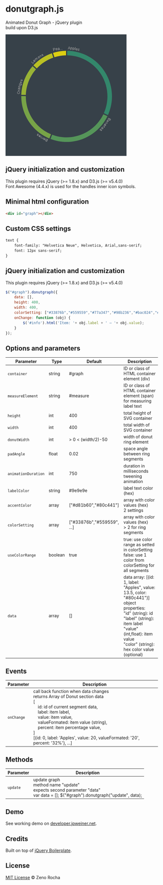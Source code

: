 # donutgraph.js
Animated Donut Graph - jQuery plugin<br>
build upon D3.js<br>

![preview](https://github.com/jpweinerdev/donutgraph.js/blob/main/intro.png)

## jQuery initialization and customization
This plugin requires jQuery (&gt;= 1.8.x) and D3.js (&gt;= v5.4.0)<br>Font Awesome (4.4.x) is used for the handles inner icon symbols.

## Minimal html configuration
```html
<div id="graph"></div>
```

## Custom CSS settings
```html
text {
	font-family: "Helvetica Neue", Helvetica, Arial,sans-serif;
	font: 12px sans-serif;
}
```

## jQuery initialization and customization
This plugin requires jQuery (>= 1.8.x) and D3.js (&gt;= v5.4.0)

```javascript
$("#graph").donutgraph({
	data: [],
	height: 400,
	width: 400,
	colorSetting: ["#33876b","#559559","#77a347","#98b236","#bac024","#dcce12","#e0e0e0"],
	onChange: function (obj) {	
		$('#info').html('Item: '+ obj.label + ' – '+ obj.value);
	}
});
```

## Options and parameters
Parameter | Type | Default | Description
--- | --- | --- | ---
`container` | string | #graph | ID or class of HTML container element (div)
`measureElement` | string | #measure | ID or class of HTML container element (span) for measuring label text
`height` | int | 400 | total height of SVG container
`width` | int | 400 | total width of SVG container
`donutWidth` | int | > 0 < (width/2)-50 | width of donut ring element
`padAngle` | float | 0.02 | space angle between ring segments
`animationDuration` | int | 750 | duration in milliseconds<br>tweening animation
`labelColor` | string | #9e9e9e | label text color (hex)
`accentColor` | array | ["#d81b60","#80c441"] | array with color values (hex)<br>2 settings
`colorSetting` | array | ["#33876b","#559559", ...] | array with color values (hex)<br>> 2 for ring segments 
`useColorRange` | boolean | true | true: use color range as setted in colorSetting<br>false: use 1 color from colorSetting for all segments
`data` | array | [] | data array: [{id: 1, label: "Apples", value: 13.5, color: "#80c441"}]<br>object properties:<br>"id" (string): id<br>"label" (string): item label<br>"value" (int,float): item value<br>"color" (string): hex color value (optional) 

## Events
Parameter | Description
--- | ---
`onChange` | call back function when data changes<br>returns Array of Donut section data<br>[<br>&nbsp;&nbsp;&nbsp;	id: id of current segment data,<br>&nbsp;&nbsp;&nbsp;	label: item label,<br>&nbsp;&nbsp;&nbsp;	value: item value,<br>&nbsp;&nbsp;&nbsp;	valueFormated: item value (string),<br>&nbsp;&nbsp;&nbsp;	percent: item percentage value,<br>]<br>[{id: 0, label: 'Apples', value: 20, valueFormated: '20', percent: '32%'}, ...]

## Methods
Parameter | Description
--- | ---
`update` | update graph<br>method name "update"<br>expects second parameter "data"<br>var data = []; $("#graph").donutgraph("update", data);

## Demo

See working demo on [developer.jpweiner.net](http://developer.jpweiner.net/donutgraph.html).


## Credits

Built on top of [jQuery Boilerplate](http://jqueryboilerplate.com).

## License

[MIT License](http://zenorocha.mit-license.org/) © Zeno Rocha
